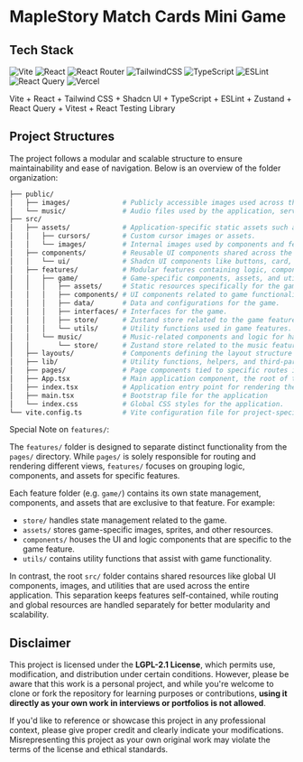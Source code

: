 # MapleStory Match Cards Mini Game

## Tech Stack

![Vite](https://img.shields.io/badge/vite-%23646CFF.svg?style=for-the-badge&logo=vite&logoColor=white)
![React](https://img.shields.io/badge/react-%2320232a.svg?style=for-the-badge&logo=react&logoColor=%2361DAFB)
![React Router](https://img.shields.io/badge/React_Router-CA4245?style=for-the-badge&logo=react-router&logoColor=white)
![TailwindCSS](https://img.shields.io/badge/tailwindcss-%2338B2AC.svg?style=for-the-badge&logo=tailwind-css&logoColor=white)
![TypeScript](https://img.shields.io/badge/typescript-%23007ACC.svg?style=for-the-badge&logo=typescript&logoColor=white)
![ESLint](https://img.shields.io/badge/ESLint-4B3263?style=for-the-badge&logo=eslint&logoColor=white)
![React Query](https://img.shields.io/badge/-React%20Query-FF4154?style=for-the-badge&logo=react%20query&logoColor=white)
![Vercel](https://img.shields.io/badge/vercel-%23000000.svg?style=for-the-badge&logo=vercel&logoColor=white)

Vite + React + Tailwind CSS + Shadcn UI + TypeScript + ESLint + Zustand + React Query + Vitest + React Testing Library

## Project Structures

The project follows a modular and scalable structure to ensure maintainability and ease of navigation. Below is an overview of the folder organization:

```bash
├── public/
│   ├── images/             # Publicly accessible images used across the application.
│   └── music/              # Audio files used by the application, served as static resources.
├── src/
│   ├── assets/             # Application-specific static assets such as images, fonts, and cursors.
│   │   ├── cursors/        # Custom cursor images or assets.
│   │   └── images/         # Internal images used by components and features.
│   ├── components/         # Reusable UI components shared across the application.
│   │   └── ui/             # Shadcn UI components like buttons, card, etc.
│   ├── features/           # Modular features containing logic, components, and data.
│   │   ├── game/           # Game-specific components, assets, and utilities.
│   │   │   ├── assets/     # Static resources specifically for the game (e.g., images, sounds).
│   │   │   ├── components/ # UI components related to game functionality.
│   │   │   ├── data/       # Data and configurations for the game.
│   │   │   ├── interfaces/ # Interfaces for the game.
│   │   │   ├── store/      # Zustand store related to the game feature.
│   │   │   └── utils/      # Utility functions used in game features.
│   │   └── music/          # Music-related components and logic for handling audio playback.
│   │       └── store/      # Zustand store related to the music feature.
│   ├── layouts/            # Components defining the layout structure of different pages.
│   ├── lib/                # Utility functions, helpers, and third-party integrations.
│   ├── pages/              # Page components tied to specific routes in the application.
│   ├── App.tsx             # Main application component, the root of the component tree.
│   ├── index.tsx           # Application entry point for rendering the root component into the DOM.
│   ├── main.tsx            # Bootstrap file for the application
│   └── index.css           # Global CSS styles for the application.
└── vite.config.ts          # Vite configuration file for project-specific settings.
```

Special Note on `features/`:

The `features/` folder is designed to separate distinct functionality from the `pages/` directory. While `pages/` is solely responsible for routing and rendering different views, `features/` focuses on grouping logic, components, and assets for specific features.

Each feature folder (e.g. `game/`) contains its own state management, components, and assets that are exclusive to that feature. For example:

- `store/` handles state management related to the game.
- `assets/` stores game-specific images, sprites, and other resources.
- `components/` houses the UI and logic components that are specific to the game feature.
- `utils/` contains utility functions that assist with game functionality.

In contrast, the root `src/` folder contains shared resources like global UI components, images, and utilities that are used across the entire application. This separation keeps features self-contained, while routing and global resources are handled separately for better modularity and scalability.

## Disclaimer

This project is licensed under the **LGPL-2.1 License**, which permits use, modification, and distribution under certain conditions. However, please be aware that this work is a personal project, and while you're welcome to clone or fork the repository for learning purposes or contributions, **using it directly as your own work in interviews or portfolios is not allowed**.

If you'd like to reference or showcase this project in any professional context, please give proper credit and clearly indicate your modifications. Misrepresenting this project as your own original work may violate the terms of the license and ethical standards.
